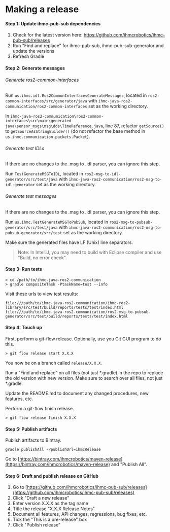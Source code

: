 # Making a release

#### Step 1: Update ihmc-pub-sub dependencies

1. Check for the latest version here: https://github.com/ihmcrobotics/ihmc-pub-sub/releases
1. Run "Find and replace" for ihmc-pub-sub, ihmc-pub-sub-generator and update the versions
1. Refresh Gradle

#### Step 2: Generate messages

###### Generate ros2-common-interfaces

Run `us.ihmc.idl.Ros2CommonInterfacesGenerateMessages`, 
located in `ros2-common-interfaces/src/generator/java` 
with `ihmc-java-ros2-communication/ros2-common-interfaces` set as the working directory.

In `ihmc-java-ros2-communication\ros2-common-interfaces\src\main\generated-java\sensor_msgs\msg\dds\TimeReference.java`, line 87, 
refactor `getSource()` to `getSourceAsStringBuilder()` (do not refactor the base method in `us.ihmc.communication.packets.Packet`).

###### Generate test IDLs

If there are no changes to the .msg to .idl parser, you can ignore this step.

Run `TestGenerateMSGToIDL`, 
located in `ros2-msg-to-idl-generator/src/test/java` 
with `ihmc-java-ros2-communication/ros2-msg-to-idl-generator` set as the working directory.

###### Generate test messages

If there are no changes to the .msg to .idl parser, you can ignore this step.

Run `us.ihmc.TestGenerateMSGToPubSub`, 
located in `ros2-msg-to-pubsub-generator/src/test/java` 
with `ihmc-java-ros2-communication/ros2-msg-to-pubsub-generator/src/test` set as the working directory.

Make sure the generated files have LF (Unix) line separators.

> Note: In IntelliJ, you may need to build with Eclipse compiler and use "Build, no error check".

#### Step 3: Run tests

```
> cd /path/to/ihmc-java-ros2-communication
> gradle compositeTask -PtaskName=test --info
```
Visit these urls to view test results:

```
file:///path/to/ihmc-java-ros2-communication/ihmc-ros2-library/src/test/build/reports/tests/test/index.html
file:///path/to/ihmc-java-ros2-communication/ros2-msg-to-pubsub-generator/src/test/build/reports/tests/test/index.html
```

#### Step 4: Touch up

First, perform a git-flow release. Optionally, use you Git GUI program to do this.

```
> git flow release start X.X.X
```

You now be on a branch called `release/X.X.X`.

Run a "Find and replace" on all files (not just *.gradle) in the repo to replace the old version with new version. Make sure to search over all files, not just *.gradle.

Update the README.md to document any changed procedures, new features, etc.

Perform a git-flow finish release.

```
> git flow release finish X.X.X
```

#### Step 5: Publish artifacts

Publish artifacts to Bintray.

`gradle publishAll -PpublishUrl=ihmcRelease`

Go to [https://bintray.com/ihmcrobotics/maven-release](https://bintray.com/ihmcrobotics/maven-release) and "Publish All".

#### Step 6: Draft and publish release on GitHub

1. Go to [https://github.com/ihmcrobotics/ihmc-pub-sub/releases](https://github.com/ihmcrobotics/ihmc-pub-sub/releases)
1. Click "Draft a new release"
1. Enter version X.X.X as the tag name
1. Title the release "X.X.X Release Notes"
1. Document all features, API changes, regressions, bug fixes, etc.
1. Tick the "This is a pre-release" box
1. Click "Publish release"
